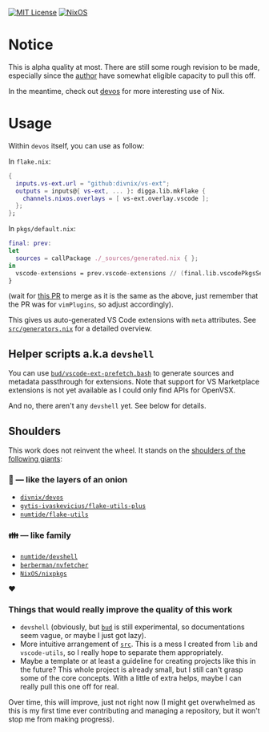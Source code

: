 [![MIT License](https://img.shields.io/github/license/divnix/devos)][mit] [![NixOS](https://img.shields.io/badge/NixOS-unstable-blue.svg?style=flat&logo=NixOS&logoColor=white)](https://nixos.org)

# Notice
This is alpha quality at most. There are still some rough revision to be made, especially since the [author][danielphan2003] have somewhat eligible capacity to pull this off.

In the meantime, check out [devos][devos] for more interesting use of Nix.

# Usage

Within `devos` itself, you can use as follow:

In `flake.nix`:
```nix
{
  inputs.vs-ext.url = "github:divnix/vs-ext";
  outputs = inputs@{ vs-ext, ... }: digga.lib.mkFlake {
    channels.nixos.overlays = [ vs-ext.overlay.vscode ];
  };
};
```

In `pkgs/default.nix`:
```nix
final: prev:
let
  sources = callPackage ./_sources/generated.nix { };
in
  vscode-extensions = prev.vscode-extensions // (final.lib.vscodePkgsSet "vscode-extensions" sources);
}
```
(wait for [this PR][automatically-build-source] to merge as it is the same as the above, just remember that the PR was for `vimPlugins`, so adjust accordingly).

This gives us auto-generated VS Code extensions with `meta` attributes. See [`src/generators.nix`](./src/generators.nix#L34) for a detailed overview.

## Helper scripts a.k.a `devshell`
You can use [`bud/vscode-ext-prefetch.bash`](./bud/vscode-ext-prefetch.bash) to generate sources and metadata passthrough for extensions. Note that support for VS Marketplace extensions is not yet available as I could only find APIs for OpenVSX.

And no, there aren't any `devshell` yet. See below for details.

## Shoulders
This work does not reinvent the wheel. It stands on the [shoulders of the
following giants][giants]:

### :onion: &mdash; like the layers of an onion
- [`divnix/devos`][devos]
- [`gytis-ivaskevicius/flake-utils-plus`][fup]
- [`numtide/flake-utils`][fu]

### :family: &mdash; like family
- [`numtide/devshell`][devshell]
- [`berberman/nvfetcher`][nvfetcher]
- [`NixOS/nixpkgs`][nixpkgs]

:heart:

### Things that would really improve the quality of this work
- `devshell` (obviously, but [`bud`][bud] is still experimental, so documentations seem vague, or maybe I just got lazy).
- More intuitive arrangement of [`src`](./src). This is a mess I created from `lib` and `vscode-utils`, so I really hope to separate them appropriately.
- Maybe a template or at least a guideline for creating projects like this in the future? This whole project is already small, but I still can't grasp some of the core concepts. With a little of extra helps, maybe I can really pull this one off for real.

Over time, this will improve, just not right now (I might get overwhelmed as this is my first time ever contributing and managing a repository, but it won't stop me from making progress).

[mit]: https://mit-license.org
[danielphan2003]: https://github.com/danielphan2003

[devos]: https://github.com/divnix/devos

[automatically-build-source]: https://github.com/divnix/devos/pull/348

[fu]: https://github.com/numtide/flake-utils
[fup]: https://github.com/gytis-ivaskevicius/flake-utils-plus
[giants]: https://en.wikipedia.org/wiki/Standing_on_the_shoulders_of_giants
[devshell]: https://github.com/numtide/devshell
[nixpkgs]: https://github.com/NixOS/nixpkgs
[nvfetcher]: https://github.com/berberman/nvfetcher

[bud]: https://github.com/divnix/bud
